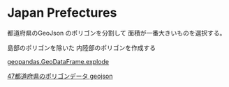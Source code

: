 Japan Prefectures
===============

都道府県のGeoJson のポリゴンを分割して
面積が一番大きいものを選択する。

島部のポリゴンを除いた
内陸部のポリゴンを作成する

[geopandas.GeoDataFrame.explode](https://geopandas.org/en/stable/docs/reference/api/geopandas.GeoDataFrame.explode.html)

[47都道府県のポリゴンデータ geojson](https://japonyol.net/editor/article/47-prefectures-geojson.html)

